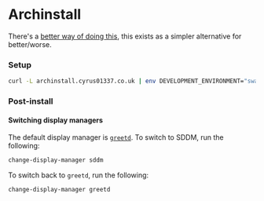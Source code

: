 # Archinstall
There's a [better way of doing this](https://github.com/archlinux/archinstall/tree/master/archinstall/default_profiles), this exists as a simpler alternative for better/worse.

### Setup
```bash
curl -L archinstall.cyrus01337.co.uk | env DEVELOPMENT_ENVIRONMENT="sway" DISK="/dev/sda" PASSWORD="..." bash
```

### Post-install

#### Switching display managers
The default display manager is [`greetd`](https://wiki.archlinux.org/title/Greetd). To switch to SDDM, run the following:
```bash
change-display-manager sddm
```

To switch back to `greetd`, run the following:
```bash
change-display-manager greetd
```
